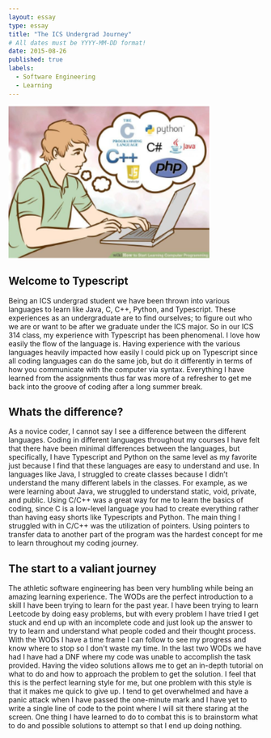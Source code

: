 ```yaml
---
layout: essay
type: essay
title: "The ICS Undergrad Journey"
# All dates must be YYYY-MM-DD format!
date: 2015-08-26
published: true
labels:
  - Software Engineering
  - Learning
---
```


<img width="400px" class="rounded float-start pe-4" src="../img/igniting/decisions.png">

## Welcome to Typescript
	
Being an ICS undergrad student we have been thrown into various languages to learn like Java, C, C++, Python, and Typescript. These experiences as an undergraduate are to find ourselves; to figure out who we are or want to be after we graduate under the ICS major. So in our ICS 314 class, my experience with Typescript has been phenomenal. I love how easily the flow of the language is. Having experience with the various languages heavily impacted how easily I could pick up on Typescript since all coding languages can do the same job, but do it differently in terms of how you communicate with the computer via syntax. Everything I have learned from the assignments thus far was more of a refresher to get me back into the groove of coding after a long summer break.

## Whats the difference?
	
As a novice coder, I cannot say I see a difference between the different languages. Coding in different languages throughout my courses I have felt that there have been minimal differences between the languages, but specifically, I have Typescript and Python on the same level as my favorite just because I find that these languages are easy to understand and use. In languages like Java, I struggled to create classes because I didn’t understand the many different labels in the classes. For example, as we were learning about Java, we struggled to understand static, void, private, and public. Using C/C++ was a great way for me to learn the basics of coding, since C is a low-level language you had to create everything rather than having easy shorts like Typescripts and Python. The main thing I struggled with in C/C++ was the utilization of pointers. Using pointers to transfer data to another part of the program was the hardest concept for me to learn throughout my coding journey. 

## The start to a valiant journey
	
The athletic software engineering has been very humbling while being an amazing learning experience. The WODs are the perfect introduction to a skill I have been trying to learn for the past year. I have been trying to learn Leetcode by doing easy problems, but with every problem I have tried I get stuck and end up with an incomplete code and just look up the answer to try to learn and understand what people coded and their thought process. With the WODs I have a time frame I can follow to see my progress and know where to stop so I don't waste my time. In the last two WODs we have had I have had a DNF where my code was unable to accomplish the task provided. Having the video solutions allows me to get an in-depth tutorial on what to do and how to approach the problem to get the solution. I feel that this is the perfect learning style for me, but one problem with this style is that it makes me quick to give up. I tend to get overwhelmed and have a panic attack when I have passed the one-minute mark and I have yet to write a single line of code to the point where I will sit there staring at the screen. One thing I have learned to do to combat this is to brainstorm what to do and possible solutions to attempt so that I end up doing nothing.


